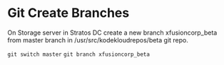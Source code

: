 # Git Create Branches
On Storage server in Stratos DC create a new branch xfusioncorp_beta from master branch in /usr/src/kodekloudrepos/beta git repo.

`git switch master`
`git branch xfusioncorp_beta`